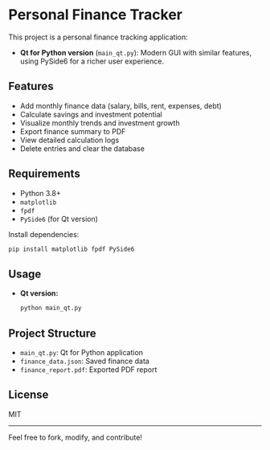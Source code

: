 # Personal Finance Tracker

This project is a personal finance tracking application:
- **Qt for Python version** (`main_qt.py`): Modern GUI with similar features, using PySide6 for a richer user experience.

## Features
- Add monthly finance data (salary, bills, rent, expenses, debt)
- Calculate savings and investment potential
- Visualize monthly trends and investment growth
- Export finance summary to PDF
- View detailed calculation logs
- Delete entries and clear the database

## Requirements
- Python 3.8+
- `matplotlib`
- `fpdf`
- `PySide6` (for Qt version)

Install dependencies:
```bash
pip install matplotlib fpdf PySide6
```

## Usage
- **Qt version:**
    ```bash
    python main_qt.py
    ```

## Project Structure
- `main_qt.py`: Qt for Python application
- `finance_data.json`: Saved finance data
- `finance_report.pdf`: Exported PDF report

## License
MIT

---
Feel free to fork, modify, and contribute!
